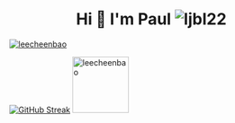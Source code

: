 <h1 align="center">Hi 👋 I'm Paul <img src="https://komarev.com/ghpvc/?username=leecheenbao&label=Profile%20views&color=0e75b6&style=flat" alt="ljbl22" /></h1> 

<p align="left"> <a href="https://github.com/ryo-ma/github-profile-trophy"><img src="https://github-profile-trophy.vercel.app/?username=leecheenbao&title=Repositories,Commits,Followers,Stars&theme=juicyfresh" alt="leecheenbao" /></a> </p>

<div>
  <a href="https://git.io/streak-stats"><img src="https://github-readme-streak-stats.herokuapp.com?user=leecheenbao&theme=terafox&border_radius=10&locale=zh_Hant&date_format=%5BY.%5Dn.j" alt="GitHub Streak" /></a>
  <img height="100px" src="https://github-readme-stats-git-masterrstaa-rickstaa.vercel.app/api/top-langs?username=leecheenbao&show_icons=true&locale=en&layout=compact&theme=dracula" alt="leecheenbao" />
</div>
